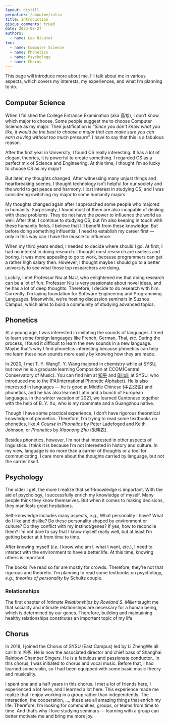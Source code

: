 ```yaml
---
layout: distill
permalink: /aboutme/intro
title: Introduction
giscus_comments: trued
date: 2023-08-27
authors:
  - name: Leo Nicatot
toc:
  - name: Computer Science
  - name: Phonetics
  - name: Psychology
  - name: Chorus
---
```


This page will introduce more about me. I’ll talk about me in various aspects, which covers my interests, my experiences, and what I’m planning to do.

## Computer Science

When I finished the College Entrance Examination (aka 高考), I don’t know which major to choose. Some people suggest me to choose Computer Science as my major. Their justification is “*Since you don’t know what you like, it would be the best to choose a major that can make sure you can earn a living without too much pressure*”. I have to say that this is a fabulous reason.

After the first year in University, I found CS really interesting. It has a lot of elegant theories, it is powerful to create something. I regarded CS as a perfect mix of Science and Engineering. At this time, I thought I’m so lucky to choose CS as my major!

But later, my thoughts changed. After witnessing many unjust things and heartbreaking scenes, I thought technology isn’t helpful for our society and the world to get peace and harmony. I lost interest in studying CS, and I was considering switching my major to some humanity majors.

My thoughts changed again after I approached some people who majored in humanity. Surprisingly, I found most of them are also incapable of dealing with these problems. They do not have the power to influence the world as well. After that, I continue to studying CS, but I’m also keeping in touch with these humanity fields. I believe that I’ll benefit from these knowledge. But before doing something influential, I need to establish my career first — only in this way can I have the muscle to influence.

When my third years ended, I needed to decide where should I go. At first, I had no interest in doing research. I thought most research are useless and boring. It was more appealing to go to work, because programmers can get a rather high salary then. However, I thought maybe I should go to a better university to see what those top researchers are doing. 

Luckily, I met Professor Niu at NJU, who enlightened me that doing research can be a lot of fun. Professor Niu is very passionate about novel ideas, and he has a lot of deep thoughts. Therefore, I decide to do research with him. Currently, I’m laying foundation for Software Engineering and Programming Languages. Meanwhile, we’re hosting discussion seminars in Suzhou Campus, which aims to build a community of studying advanced topics. 

## Phonetics

At a young age, I was interested in imitating the sounds of languages. I tried to learn some foreign languages like French, German, Thai, *etc.* During the process, I found it difficult to learn the new sounds in a new language. Maybe that’s why I find phonetics interesting because phonetics can help me learn these new sounds more easily by knowing how they are made.

In 2020, I met T. Y. Wang<d-footnote>T. Y. Wang majored in chemistry while at SYSU, but now he is a graduate learning Composition at CCOM(Central Conservatory of Music). You can find him at <a href="https://www.zhihu.com/people/wx3d61f0b2908f92a5">知乎</a> and <a href="https://space.bilibili.com/395133818">Bilibili</a></d-footnote> at SYSU, who introduced me to the [IPA(International Phonetic Alphabet)](https://www.internationalphoneticassociation.org/IPAcharts/IPA_chart_orig/pdfs/IPA_Kiel_2020_full.pdf). He is also interested in languages — he is good at Middle Chinese (中古汉语) and phonetics, and he has also learned Latin and a bunch of European languages. In the winter vacation of 2021, we learned Cantonese together with the help of B. Y. Xu, who is my roommate and a Guangzhou native.

Though I have some practical experience, I don’t have rigorous theoretical knowledge of phonetics. Therefore, I’m trying to read some textbooks on phonetics, like *A Course in Phonetics* by Peter Ladefoged and Keith Johnson, or *Phonetics* by *Xiaonong Zhu* (朱晓农). 

Besides phonetics, however, I’m not that interested in other aspects of linguistics. I think it is because I’m not interested in history and culture. In my view, language is no more than a carrier of thoughts or a tool for communicating. I care more about the thoughts carried by language, but not the carrier itself.

## Psychology

The older I get, the more I realize that self-knowledge is important. With the aid of psychology, I successfully enrich my knowledge of myself. Many people think they know themselves. But when it comes to making decisions, they manifests great hesitations.

Self-knowledge includes many aspects, *e.g.*, What personality I have? What do I like and dislike? Do these personality shaped by environment or culture? Do they conflict with my instinct/genes? If yes, how to reconcile them? I’m not dare to say that I know myself really well, but at least I’m getting better at it from time to time.

After knowing myself (*i.e.* I know who am I, what I want, *etc.*), I need to interact with the environment to have a better life. At this time, knowing others is important. 

The books I’ve read so far are mostly for crowds. Therefore, they’re not that rigorous and theoretic. I’m planning to read some textbooks on psychology, *e.g.*, *theories of personality* by Schultz couple.

### Relationships

The first chapter of *Intimate Relationships* by *Rowland S. Miller* taught me that sociality and intimate relationships are necessary for a human being, which is determined by our genes. Therefore, building and maintaining healthy relationships constitutes an important topic of my life.

## Chorus

In 2018, I joined the Chorus of SYSU (East Campus) led by Li Zheng<d-footnote>We all call him 冷爷. He is now the associated director and chief bass of Shanghai Rainbow Chamber Singers. He is a fabulous and passionate conductor.</d-footnote>. In this chorus, I was initiated to chorus and vocal music. Before that, I had learned some violin, so I had been equipped with some basic music theory and musicality. 

I spent one and a half years in this chorus. I met a lot of friends here, I experienced a lot here, and I learned a lot here. This experience made me realize that I enjoy working in a group rather than independently. The interaction, the cooperation, …, these are all amazing things that enrich my life. Therefore, I’m looking for communities, groups, or teams from time to time. And that’s why I love studying seminars — learning with a group can better motivate me and bring me more joy.
